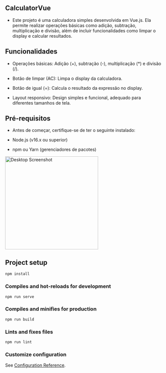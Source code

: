 ## CalculatorVue

- Este projeto é uma calculadora simples desenvolvida em Vue.js. Ela permite realizar operações básicas como adição, subtração, multiplicação e divisão, além de incluir funcionalidades como limpar o display e calcular resultados.

## Funcionalidades

- Operações básicas: Adição (+), subtração (-), multiplicação (*) e divisão (/).

- Botão de limpar (AC): Limpa o display da calculadora.

- Botão de igual (=): Calcula o resultado da expressão no display.

- Layout responsivo: Design simples e funcional, adequado para diferentes tamanhos de tela.

## Pré-requisitos

- Antes de começar, certifique-se de ter o seguinte instalado:

- Node.js (v16.x ou superior)

- npm ou Yarn (gerenciadores de pacotes)

<img src="https://i.imgur.com/CyWCdnm.png" alt="Desktop Screenshot" width="300" height="300"/>

## Project setup
```
npm install
```

### Compiles and hot-reloads for development
```
npm run serve
```

### Compiles and minifies for production
```
npm run build
```

### Lints and fixes files
```
npm run lint
```

### Customize configuration
See [Configuration Reference](https://cli.vuejs.org/config/).
